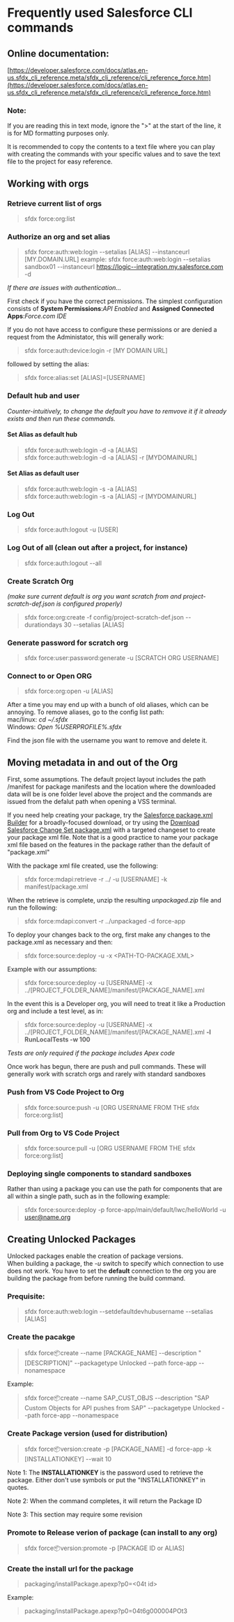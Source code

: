 # Frequently used Salesforce CLI commands
## Online documentation:
[https://developer.salesforce.com/docs/atlas.en-us.sfdx_cli_reference.meta/sfdx_cli_reference/cli_reference_force.htm](https://developer.salesforce.com/docs/atlas.en-us.sfdx_cli_reference.meta/sfdx_cli_reference/cli_reference_force.htm)

### Note:
If you are reading this in text mode, ignore the ">" at the start of the line, it is for MD formatting purposes only.

It is recommended to copy the contents to a text file where you can play with creating the commands with your specific values and to save the text file to the project for easy reference.
## Working with orgs
### Retrieve current list of orgs
>sfdx force:org:list

### Authorize an org and set alias
>sfdx force:auth:web:login --setalias [ALIAS] --instanceurl [MY.DOMAIN.URL]
example:
>sfdx force:auth:web:login --setalias sandbox01 --instanceurl https://logic--integration.my.salesforce.com -d

*If there are issues with authentication...*

First check if you have the correct permissions. The simplest configuration consists of **System Permissions**:*API Enabled* and **Assigned Connected Apps**:*Force.com IDE*

If you do not have access to configure these permissions or are denied a request from the Administator, this will generally work:

>sfdx force:auth:device:login -r [MY DOMAIN URL]  

followed by setting the alias:  

>sfdx force:alias:set [ALIAS]=[USERNAME]

### Default hub and user
*Counter-intuitively, to change the default you have to remvove it if it already exists and then run these commands.*
#### Set Alias as default hub
>sfdx force:auth:web:login -d -a [ALIAS]  
>sfdx force:auth:web:login -d -a [ALIAS] -r [MYDOMAINURL]

#### Set Alias as default user
>sfdx force:auth:web:login -s -a [ALIAS]  
>sfdx force:auth:web:login -s -a [ALIAS] -r [MYDOMAINURL]

### Log Out
>sfdx force:auth:logout -u [USER]

### Log Out of all (clean out after a project, for instance)
>sfdx force:auth:logout --all

### Create Scratch Org 
*(make sure current default is org you want scratch from and project-scratch-def.json is configured properly)*  
>sfdx force:org:create -f config/project-scratch-def.json --durationdays 30 --setalias [ALIAS]

### Generate password for scratch org
>sfdx force:user:password:generate -u [SCRATCH ORG USERNAME]

### Connect to or Open ORG
>sfdx force:org:open -u [ALIAS]

After a time you may end up with a bunch of old aliases, which can be annoying. To remove aliases, go to the config list path:  
    mac/linux: *cd ~/.sfdx*  
    Windows: *Open %USERPROFILE%\.sfdx*

Find the json file with the username you want to remove and delete it.

## Moving metadata in and out of the Org
First, some assumptions. The default project layout includes the path /manifest for package manifests and the location where the downloaded data will be is one folder level above the project and the commands are issued from the defalut path when opening a VSS terminal.  

If you need help creating your package, try the [Salesforce package.xml Builder](https://packagebuilder.herokuapp.com/) for a broadly-focused download, or try using the [Download Salesforce Change Set package.xml](https://chrome.google.com/webstore/detail/download-salesforce-chang/olkmefomaellbafiabkljcemiljkkbeh) with a targeted changeset to create your package xml file. Note that is a good practice to name your package xml file based on the features in the package rather than the default of "package.xml"

With the package xml file created, use the following:  
>sfdx force:mdapi:retrieve -r ../ -u [USERNAME] -k manifest/package.xml

When the retrieve is complete, unzip the resulting *unpackaged.zip* file and run the following:  
>sfdx force:mdapi:convert -r ../unpackaged -d force-app

To deploy your changes back to the org, first make any changes to the package.xml as necessary and then:  
>sfdx force:source:deploy -u <USERNAME> -x <PATH-TO-PACKAGE.XML>  

Example with our assumptions:  
>sfdx force:source:deploy -u [USERNAME] -x ../[PROJECT_FOLDER_NAME]/manifest/[PACKAGE_NAME].xml 

In the event this is a Developer org, you will need to treat it like a Production org and include a test level, as in:
>sfdx force:source:deploy -u [USERNAME] -x ../[PROJECT_FOLDER_NAME]/manifest/[PACKAGE_NAME].xml **-l RunLocalTests -w 100**

*Tests are only required if the package includes Apex code*

Once work has begun, there are push and pull commands. These will generally work with scratch orgs and rarely with standard sandboxes  
### Push from VS Code Project to Org
>sfdx force:source:push -u [ORG USERNAME FROM THE sfdx force:org:list]

### Pull from Org to VS Code Project
>sfdx force:source:pull -u [ORG USERNAME FROM THE sfdx force:org:list]

### Deploying single components to standard sandboxes
Rather than using a package you can use the path for components that are all within a single path, such as in the following example:
>sfdx force:source:deploy -p force-app/main/default/lwc/helloWorld -u user@name.org

## Creating Unlocked Packages 
Unlocked packages enable the creation of package versions.  
When building a package, the *-u* switch to specify which connection to use does not work. You have to set the **default** connection to the org you are building the package from before running the build command.

### Prequisite:
>sfdx force:auth:web:login --setdefaultdevhubusername --setalias [ALIAS]  

### Create the pacakge
>sfdx force:package:create --name [PACKAGE_NAME] --description "[DESCRIPTION]" --packagetype Unlocked --path force-app --nonamespace 

Example:  
>sfdx force:package:create --name SAP_CUST_OBJS --description "SAP Custom Objects for API pushes from SAP" --packagetype Unlocked --path force-app --nonamespace

### Create Package version (used for distribution)
>sfdx force:package:version:create -p [PACKAGE_NAME] -d force-app -k [INSTALLATIONKEY] --wait 10

Note 1: The **INSTALLATIONKEY** is the password used to retrieve the package. Either don't use symbols or put the "INSTALLATIONKEY" in quotes.

Note 2: When the command completes, it will return the Package ID

Note 3: This section may require some revision

### Promote to Release verion of package (can install to any org)
>sfdx force:package:version:promote -p [PACKAGE ID or ALIAS]

### Create the install url for the package
> packaging/installPackage.apexp?p0=<04t id>

Example:
>packaging/installPackage.apexp?p0=04t6g000004POt3

